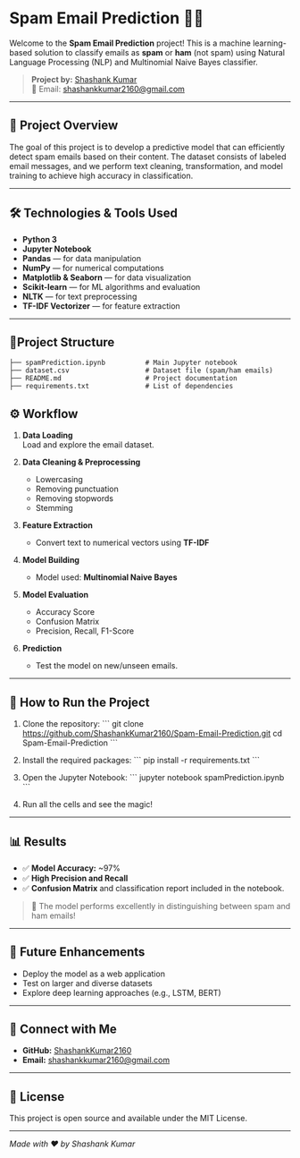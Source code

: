 # Spam Email Prediction 📧🚫

Welcome to the **Spam Email Prediction** project! This is a machine learning-based solution to classify emails as **spam** or **ham** (not spam) using Natural Language Processing (NLP) and Multinomial Naive Bayes classifier.

> **Project by:** [Shashank Kumar](https://github.com/ShashankKumar2160)  
> 📩 Email: shashankkumar2160@gmail.com

---

## 📝 Project Overview

The goal of this project is to develop a predictive model that can efficiently detect spam emails based on their content. The dataset consists of labeled email messages, and we perform text cleaning, transformation, and model training to achieve high accuracy in classification.

---

## 🛠️ Technologies & Tools Used

- **Python 3**
- **Jupyter Notebook**
- **Pandas** — for data manipulation
- **NumPy** — for numerical computations
- **Matplotlib & Seaborn** — for data visualization
- **Scikit-learn** — for ML algorithms and evaluation
- **NLTK** — for text preprocessing
- **TF-IDF Vectorizer** — for feature extraction

---

## 📂Project Structure

```
├── spamPrediction.ipynb          # Main Jupyter notebook
├── dataset.csv                   # Dataset file (spam/ham emails)
├── README.md                     # Project documentation
├── requirements.txt              # List of dependencies
```

## ⚙️ Workflow

1. **Data Loading**  
   Load and explore the email dataset.

2. **Data Cleaning & Preprocessing**  
   - Lowercasing
   - Removing punctuation
   - Removing stopwords
   - Stemming

3. **Feature Extraction**  
   - Convert text to numerical vectors using **TF-IDF**

4. **Model Building**  
   - Model used: **Multinomial Naive Bayes**

5. **Model Evaluation**  
   - Accuracy Score
   - Confusion Matrix
   - Precision, Recall, F1-Score

6. **Prediction**  
   - Test the model on new/unseen emails.

---

## 🚀 How to Run the Project

1. Clone the repository:
   \```
   git clone https://github.com/ShashankKumar2160/Spam-Email-Prediction.git
   cd Spam-Email-Prediction
   \```

2. Install the required packages:
   \```
   pip install -r requirements.txt
   \```

3. Open the Jupyter Notebook:
   \```
   jupyter notebook spamPrediction.ipynb
   \```

4. Run all the cells and see the magic!

---

## 📊 Results

- ✅ **Model Accuracy:** ~97%
- ✅ **High Precision and Recall**
- ✅ **Confusion Matrix** and classification report included in the notebook.

> 🎉 The model performs excellently in distinguishing between spam and ham emails!

---

## 🤖 Future Enhancements

- Deploy the model as a web application
- Test on larger and diverse datasets
- Explore deep learning approaches (e.g., LSTM, BERT)

---

## 🤝 Connect with Me

- **GitHub:** [ShashankKumar2160](https://github.com/ShashankKumar2160)
- **Email:** shashankkumar2160@gmail.com

---

## 📄 License

This project is open source and available under the MIT License.

---

*Made with ❤️ by Shashank Kumar*
